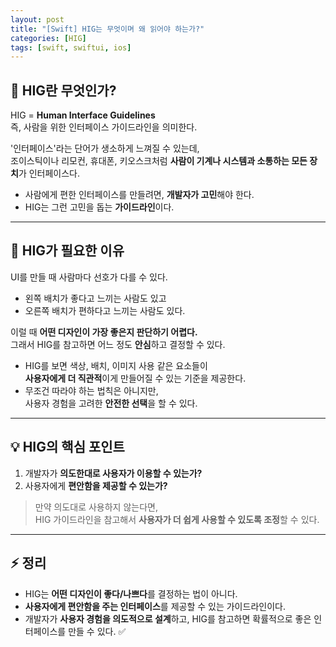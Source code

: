 ```yaml
---
layout: post
title: "[Swift] HIG는 무엇이며 왜 읽어야 하는가?"
categories: [HIG]
tags: [swift, swiftui, ios]
---
```


## 🧩 HIG란 무엇인가?

HIG = **Human Interface Guidelines**  
즉, 사람을 위한 인터페이스 가이드라인을 의미한다.  

'인터페이스'라는 단어가 생소하게 느껴질 수 있는데,  
조이스틱이나 리모컨, 휴대폰, 키오스크처럼 **사람이 기계나 시스템과 소통하는 모든 장치**가 인터페이스다.  

- 사람에게 편한 인터페이스를 만들려면, **개발자가 고민**해야 한다.  
- HIG는 그런 고민을 돕는 **가이드라인**이다.

---

## 🎨 HIG가 필요한 이유

UI를 만들 때 사람마다 선호가 다를 수 있다.  

- 왼쪽 배치가 좋다고 느끼는 사람도 있고  
- 오른쪽 배치가 편하다고 느끼는 사람도 있다.  

이럴 때 **어떤 디자인이 가장 좋은지 판단하기 어렵다.**  
그래서 HIG를 참고하면 어느 정도 **안심**하고 결정할 수 있다.

- HIG를 보면 색상, 배치, 이미지 사용 같은 요소들이  
  **사용자에게 더 직관적**이게 만들어질 수 있는 기준을 제공한다.  
- 무조건 따라야 하는 법칙은 아니지만,  
  사용자 경험을 고려한 **안전한 선택**을 할 수 있다.

---

## 💡 HIG의 핵심 포인트

1. 개발자가 **의도한대로 사용자가 이용할 수 있는가?**  
2. 사용자에게 **편안함을 제공할 수 있는가?**  

> 만약 의도대로 사용하지 않는다면,  
> HIG 가이드라인을 참고해서 **사용자가 더 쉽게 사용할 수 있도록 조정**할 수 있다.

---

## ⚡ 정리

- HIG는 **어떤 디자인이 좋다/나쁘다**를 결정하는 법이 아니다.  
- **사용자에게 편안함을 주는 인터페이스**를 제공할 수 있는 가이드라인이다.  
- 개발자가 **사용자 경험을 의도적으로 설계**하고, HIG를 참고하면 확률적으로 좋은 인터페이스를 만들 수 있다. ✅